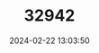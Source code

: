 ---
title: "32942"
category: "Gonystylus maingayi"
draft: false
date: 2024-02-22 13:03:50
languages:
  Indonesian: ["Sepa Petri"]
---